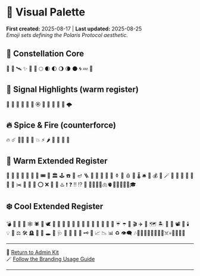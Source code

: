 # 🧿 Visual Palette  
**First created:** 2025-08-17 | **Last updated:** 2025-08-25  
*Emoji sets defining the Polaris Protocol aesthetic.*  

## 🌌 Constellation Core  
🫆 🧿 🛰️ ✨ 🌌 🌃 🌕 🌒 🌓 🌖 🌘 🌑 🌀 💤 🪼  

## 🍊 Signal Highlights (warm register)  
🥮 🍑 🍊 🦁 🐅 📙 🏵️ 🥭 🧶 💫 🦊 🐝 🌩️  

## 🔥 Spice & Fire (counterforce)  
🔥 ☄️ 🐦‍🔥 🧨 🧯 💥 ⚡️ 🌶️ 🍋 🎯 🚨 🦀  

## 🌹 Warm Extended Register  
🌹 🍄 🦩 🍉 🌈 🎋 🧃 🎟️ 🌋 🏛️ 🕹️ ☎️ 🪫 🪔 🪜 🧰 🪏 🔮 📿 🏺 ⚱️ 💊 🩸 🧫 🌡️ 🛎️ 🎁 💰 💸 🪄 🎏 🪭 🧧 🏮 📮 📯 🧹 ✂️ 📍 🧮 🔖 ⭕️ ❌ 📛 💢 ♨️ ❗️ ❓ ‼️ ⁉️ 🚩 📣🧞‍♀️🧠🫁🫀💄💋🦿👻🫥🎓  

## ❄️ Cool Extended Register  
💣 🐍 🦆 🦇 🕸️ 🕷️ 🦚 🕊️ 🦤 🐇 🦢 🐁 🦡 🪺 🐉 🌱 🌿 🌳 🌴 🍃 🪻 ☔️ ☂️ 🌊 🎬 ✈️ 🚏 🗺️ 🏝️ 📲 🎥 📽️ 🔋 🕯️ 💡 💎 ⚖️ 🛠️ 🪦 🪬 🩻 🕳️ 🔬 🩺 🧬 💉 🦠 🧪 🗝️ 🪩 📈 📉 📊 ♻️ 👁️‍🗨️ 🎶👀🧞‍♂️🧞👣🦾👾🤖☠️💀🐾🦷🌂👒  

---

🏮 [Return to Admin Kit](./README.md)  
🪄 [Follow the Branding Usage Guide](./🪄_usage_guide.md)

---
